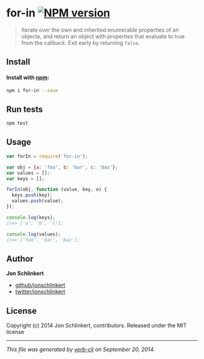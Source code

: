 # for-in [![NPM version](https://badge.fury.io/js/for-in.svg)](http://badge.fury.io/js/for-in)

> Iterate over the own and inherited enumerable properties of an objecte, and return an object with properties that evaluate to true from the callback. Exit early by returning `false`.

## Install
#### Install with [npm](npmjs.org):

```bash
npm i for-in --save
```

## Run tests

```bash
npm test
```

## Usage

```js
var forIn = require('for-in');

var obj = {a: 'foo', b: 'bar', c: 'baz'};
var values = [];
var keys = [];

forIn(obj, function (value, key, o) {
  keys.push(key);
  values.push(value);
});

console.log(keys);
//=> ['a', 'b', 'c'];

console.log(values);
//=> ['foo', 'bar', 'baz'];
```

## Author

**Jon Schlinkert**

+ [github/jonschlinkert](https://github.com/jonschlinkert)
+ [twitter/jonschlinkert](http://twitter.com/jonschlinkert)

## License
Copyright (c) 2014 Jon Schlinkert, contributors.
Released under the MIT license

***

_This file was generated by [verb-cli](https://github.com/assemble/verb-cli) on September 20, 2014._